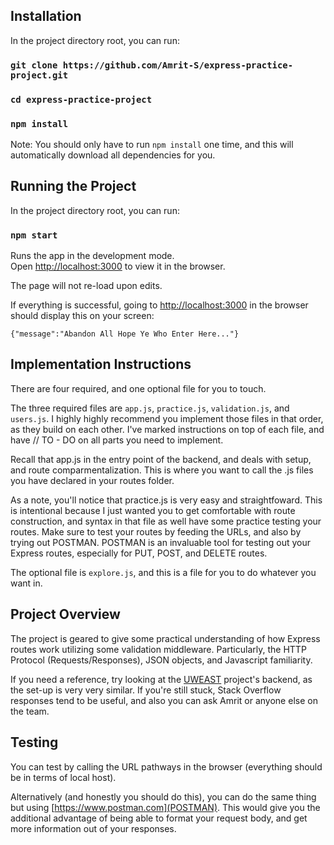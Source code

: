 ## Installation 

In the project directory root, you can run:

### `git clone https://github.com/Amrit-S/express-practice-project.git`
### `cd express-practice-project`
### `npm install`

Note: You should only have to run `npm install` one time, and this will automatically download all dependencies for you. 

## Running the Project 

In the project directory root, you can run:

### `npm start`

Runs the app in the development mode.\
Open [http://localhost:3000](http://localhost:3000) to view it in the browser.

The page will not re-load upon edits. 

If everything is successful, going to [http://localhost:3000](http://localhost:3000) in the browser should display
this on your screen: 

`{"message":"Abandon All Hope Ye Who Enter Here..."}`

## Implementation Instructions 

There are four required, and one optional file for you to touch. 

The three required files are `app.js`, `practice.js`, `validation.js`, and `users.js`. I highly highly recommend you 
implement those files in that order, as they build on each other. I've marked instructions on top of each file,
and have // TO - DO on all parts you need to implement. 

Recall that app.js in the entry point of the backend, and deals with setup, and route comparmentalization. This is where
you want to call the .js files you have declared in your routes folder. 

As a note, you'll notice that practice.js is very easy and straightfoward. This is intentional because I just wanted
you to get comfortable with route construction, and syntax in that file as well have some practice testing your routes. Make sure
to test your routes by feeding the URLs, and also by trying out POSTMAN. POSTMAN is an invaluable tool for testing out your
Express routes, especially for PUT, POST, and DELETE routes. 

The optional file is `explore.js`, and this is a file for you to do whatever you want in. 

## Project Overview

The project is geared to give some practical understanding of how Express routes work utilizing some validation middleware. 
Particularly, the HTTP Protocol (Requests/Responses), JSON objects, and Javascript familiarity. 

If you need a reference, try looking at the [UWEAST](https://github.com/TritonSE/UWEAST-Community-Kitchen/tree/main/backend) project's backend, as the set-up is very very similar. If you're still stuck, Stack Overflow responses tend to be useful, and also you can ask Amrit or anyone else on 
the team. 

## Testing

You can test by calling the URL pathways in the browser (everything should be in terms of local host). 

Alternatively (and honestly you should do this), you can do the same thing but using [https://www.postman.com](POSTMAN). This would give you the additional advantage of being able to format your request body, and get more information out of your responses. 
